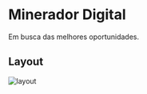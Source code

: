 # Minerador Digital

Em busca das melhores oportunidades.</br >

## Layout 

![layout](https://github.com/famorai/mineradordigital/blob/master/layout-minerador.gif)



